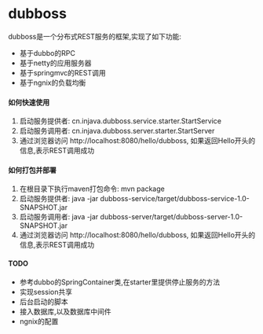 # dubboss

dubboss是一个分布式REST服务的框架,实现了如下功能:

+   基于dubbo的RPC
+   基于netty的应用服务器
+   基于springmvc的REST调用
+   基于ngnix的负载均衡

#### 如何快速使用

1.  启动服务提供者: cn.injava.dubboss.service.starter.StartService
2.  启动服务调用者: cn.injava.dubboss.server.starter.StartServer
3.  通过浏览器访问 http://localhost:8080/hello/dubboss, 如果返回Hello开头的信息,表示REST调用成功

#### 如何打包并部署

1.  在根目录下执行maven打包命令: mvn package
2.  启动服务提供者: java -jar dubboss-service/target/dubboss-service-1.0-SNAPSHOT.jar
3.  启动服务调用者: java -jar dubboss-server/target/dubboss-server-1.0-SNAPSHOT.jar
4.  通过浏览器访问 http://localhost:8080/hello/dubboss, 如果返回Hello开头的信息,表示REST调用成功

#### TODO

+   参考dubbo的SpringContainer类,在starter里提供停止服务的方法
+   实现session共享
+   后台启动的脚本
+   接入数据库,以及数据库中间件
+   ngnix的配置